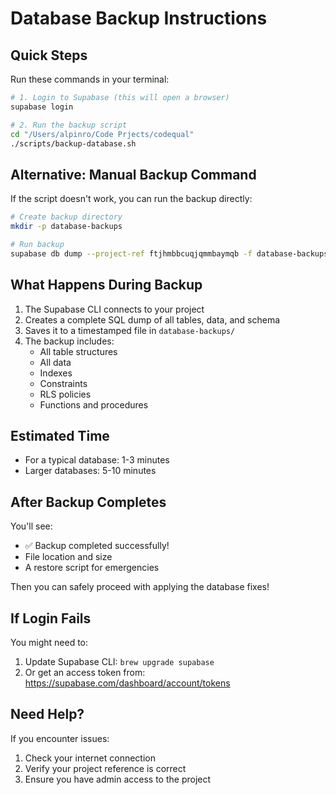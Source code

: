 # Database Backup Instructions

## Quick Steps

Run these commands in your terminal:

```bash
# 1. Login to Supabase (this will open a browser)
supabase login

# 2. Run the backup script
cd "/Users/alpinro/Code Prjects/codequal"
./scripts/backup-database.sh
```

## Alternative: Manual Backup Command

If the script doesn't work, you can run the backup directly:

```bash
# Create backup directory
mkdir -p database-backups

# Run backup
supabase db dump --project-ref ftjhmbbcuqjqmmbaymqb -f database-backups/manual_backup_$(date +%Y%m%d_%H%M%S).sql
```

## What Happens During Backup

1. The Supabase CLI connects to your project
2. Creates a complete SQL dump of all tables, data, and schema
3. Saves it to a timestamped file in `database-backups/`
4. The backup includes:
   - All table structures
   - All data
   - Indexes
   - Constraints
   - RLS policies
   - Functions and procedures

## Estimated Time

- For a typical database: 1-3 minutes
- Larger databases: 5-10 minutes

## After Backup Completes

You'll see:
- ✅ Backup completed successfully!
- File location and size
- A restore script for emergencies

Then you can safely proceed with applying the database fixes!

## If Login Fails

You might need to:
1. Update Supabase CLI: `brew upgrade supabase`
2. Or get an access token from: https://supabase.com/dashboard/account/tokens

## Need Help?

If you encounter issues:
1. Check your internet connection
2. Verify your project reference is correct
3. Ensure you have admin access to the project